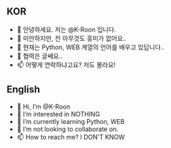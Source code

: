 ## KOR
- 👋 안녕하세요. 저는 @K-Roon 입니다.
- 👀 미안하지만, 전 아무것도 흥미가 없어요..
- 🌱 현재는 Python, WEB 계열의 언어를 배우고 있답니다..
- 💞️ 협력은 글쎄요..
- 📫 어떻게 연락하냐고요? 저도 몰라요!

## English
- 👋 Hi, I’m @K-Roon
- 👀 I’m interested in NOTHING
- 🌱 I’m currently learning  Python, WEB
- 💞️ I’m not looking to collaborate on.
- 📫 How to reach me? I DON'T KNOW

<!---
K-Roon/K-Roon 은 ✨ 특별한 ✨ 리포지토리 입니다. 왜냐하면 `README.md` (이 파일) 는 당신의 GitHub profile 에 보이기 때문이죠.
Preview (미리보기)를 클릭해서 어떻게 바뀌었는지 미리 보실 수 있어요.
--->
